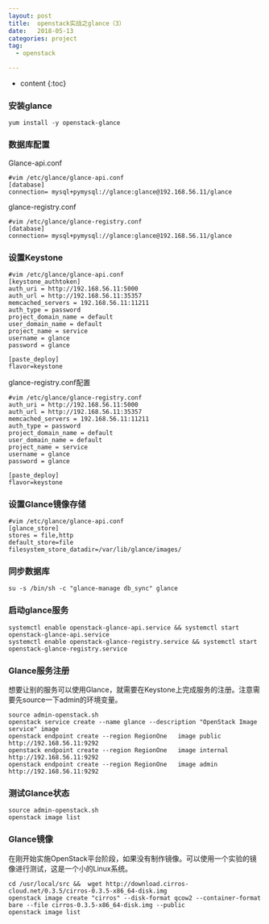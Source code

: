 ```yaml
---
layout: post
title:  openstack实战之glance（3）
date:   2018-05-13
categories: project
tag:
  - openstack

---
```

* content
{:toc}

### 安装glance
```
yum install -y openstack-glance
```
### 数据库配置
Glance-api.conf
```
#vim /etc/glance/glance-api.conf
[database]
connection= mysql+pymysql://glance:glance@192.168.56.11/glance
```
glance-registry.conf
```
#vim /etc/glance/glance-registry.conf
[database]
connection= mysql+pymysql://glance:glance@192.168.56.11/glance
```

### 设置Keystone  
```
#vim /etc/glance/glance-api.conf
[keystone_authtoken]
auth_uri = http://192.168.56.11:5000
auth_url = http://192.168.56.11:35357
memcached_servers = 192.168.56.11:11211
auth_type = password
project_domain_name = default
user_domain_name = default
project_name = service
username = glance
password = glance

[paste_deploy]
flavor=keystone
```
glance-registry.conf配置
```
#vim /etc/glance/glance-registry.conf
auth_uri = http://192.168.56.11:5000
auth_url = http://192.168.56.11:35357
memcached_servers = 192.168.56.11:11211
auth_type = password
project_domain_name = default
user_domain_name = default
project_name = service
username = glance
password = glance

[paste_deploy]
flavor=keystone
```

### 设置Glance镜像存储
```
#vim /etc/glance/glance-api.conf
[glance_store]
stores = file,http
default_store=file
filesystem_store_datadir=/var/lib/glance/images/
```

### 同步数据库
```
su -s /bin/sh -c "glance-manage db_sync" glance
```
### 启动glance服务

```
systemctl enable openstack-glance-api.service && systemctl start openstack-glance-api.service
systemctl enable openstack-glance-registry.service && systemctl start openstack-glance-registry.service
```
### Glance服务注册
想要让别的服务可以使用Glance，就需要在Keystone上完成服务的注册。注意需要先source一下admin的环境变量。
```
source admin-openstack.sh
openstack service create --name glance --description "OpenStack Image service" image
openstack endpoint create --region RegionOne   image public http://192.168.56.11:9292
openstack endpoint create --region RegionOne   image internal http://192.168.56.11:9292
openstack endpoint create --region RegionOne   image admin http://192.168.56.11:9292
```
### 测试Glance状态
```
source admin-openstack.sh
openstack image list
```

### Glance镜像
在刚开始实施OpenStack平台阶段，如果没有制作镜像。可以使用一个实验的镜像进行测试，这是一个小的Linux系统。

```
cd /usr/local/src &&  wget http://download.cirros-cloud.net/0.3.5/cirros-0.3.5-x86_64-disk.img
openstack image create "cirros" --disk-format qcow2 --container-format bare --file cirros-0.3.5-x86_64-disk.img --public
openstack image list
```
